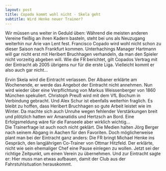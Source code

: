 ```yaml
---
layout: post
title: Copado kommt wohl nicht - Skela geht
subtitle: Wird Henke neuer Trainer?
---
```


Wir müssen uns weiter in Geduld üben: Während die meisten anderen Vereine fleißig an ihren Kadern basteln, steht bei uns als Neuzugang weiterhin nur Arie van Lent fest. Francisco Copado wird wohl nicht schon zu dieser Saison nach Frankfurt kommen. Unterhachings Manager Hartmann will gar nicht erst mit Heribert Bruchhagen verhandeln, da man den Spieler nicht vorzeitig abgeben will. Wie die FR berichtet, gilt Copados Vertrag mit der Eintracht ab 2005 übrigens nur für die erste Liga. Vielleicht kommt er also auch gar nicht...

Ervin Skela wird die Eintracht verlassen. Der Albaner erklärte am Wochenende, er werde das Angebot der Eintracht nicht annehmen. Nun wird wieder über eine Verpflichtung von Markus Weissenberger von 1860 München spekuliert. Christoph Preuß wird mit dem VfL Bochum in Verbindung gebracht. Und Alex Schur ist ebenfalls weiterhin fraglich. Es bleibt zu hoffen, dass Heribert Bruchhagen so gute Arbeit leistet wie im Winter. Da machte sich auch Unruhe wegen fehlender Verstärkungen breit und plötzlich hatten wir Amanatidis und Hertzsch an Bord. Eine Erfolgsmeldung wäre für die Fanseele aber wirklich wichtig...  
Die Trainerfrage ist auch noch nicht geklärt. Die Medien halten Jörg Berger nach seinem Abgang in Aachen für den Favoriten. Doch möglicherweise plant man bei der Eintracht ganz anders: Die FR bringt Michael Henke ins Gespräch, den langjährigen Co-Trainer von Ottmar Hitzfeld. Der erklärte, nicht wie sein ehemaliger Chef eine Pause einlegen zu wollen. Jetzt sei der richtige Zeitpunkt, um einen Verein zu übernehmen. Und zur Eintracht sagte er: Hier muss man etwas aufbauen, damit der Club aus der Fahrstuhlsituation herauskommt.
